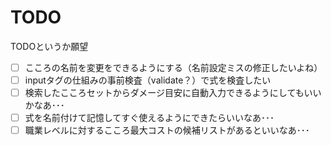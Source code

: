 # TODO

TODOというか願望  

 - [ ] こころの名前を変更をできるようにする（名前設定ミスの修正したいよね）  
 - [ ] inputタグの仕組みの事前検査（validate？）で式を検査したい  
 - [ ] 検索したこころセットからダメージ目安に自動入力できるようにしてもいいかなあ･･･  
 - [ ] 式を名前付けて記憶してすぐ使えるようにできたらいいなあ･･･
 - [ ] 職業レベルに対するこころ最大コストの候補リストがあるといいなあ･･･  

